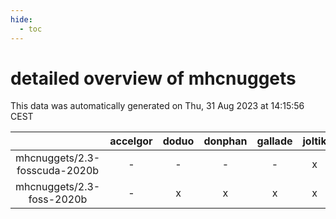 ```yaml
---
hide:
  - toc
---
```


detailed overview of mhcnuggets
===============================


This data was automatically generated on Thu, 31 Aug 2023 at 14:15:56 CEST  

| |accelgor|doduo|donphan|gallade|joltik|skitty|swalot|victini|
| :---: | :---: | :---: | :---: | :---: | :---: | :---: | :---: | :---: |
|mhcnuggets/2.3-fosscuda-2020b|-|-|-|-|x|-|-|-|
|mhcnuggets/2.3-foss-2020b|-|x|x|x|x|x|x|x|
